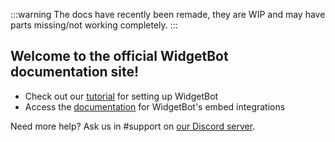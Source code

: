 :::warning
The docs have recently been remade, they are WIP and may have parts missing/not working completely.
:::

## Welcome to the official WidgetBot documentation site!

* Check out our [tutorial](tutorial) for setting up WidgetBot
* Access the [documentation](embed) for WidgetBot's embed integrations

Need more help? Ask us in #support on [our Discord server](https://discord.gg/NYBEhN7).
